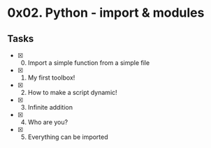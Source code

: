 # 0x02. Python - import & modules
## Tasks
 - [x] 0. Import a simple function from a simple file
 - [x] 1. My first toolbox!
 - [x] 2. How to make a script dynamic!
 - [x] 3. Infinite addition
 - [x] 4. Who are you?
 - [x] 5. Everything can be imported
